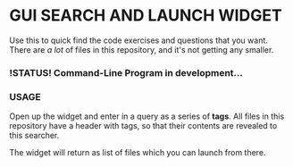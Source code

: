 # GUI SEARCH AND LAUNCH WIDGET

Use this to quick find the code exercises and questions that you want. There are *a lot* of files in this repository, and it's not getting any smaller.

### !STATUS! Command-Line Program in development...

### USAGE

Open up the widget and enter in a query as a series of **tags**. All files in this repository have a header with tags, so that their contents are revealed to this searcher.

The widget will return as list of files which you can launch from there.
